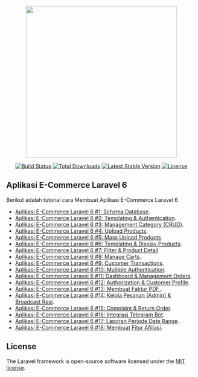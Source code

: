 <p align="center"><img src="https://res.cloudinary.com/dtfbvvkyp/image/upload/v1566331377/laravel-logolockup-cmyk-red.svg" width="400"></p>

<p align="center">
<a href="https://travis-ci.org/laravel/framework"><img src="https://travis-ci.org/laravel/framework.svg" alt="Build Status"></a>
<a href="https://packagist.org/packages/laravel/framework"><img src="https://poser.pugx.org/laravel/framework/d/total.svg" alt="Total Downloads"></a>
<a href="https://packagist.org/packages/laravel/framework"><img src="https://poser.pugx.org/laravel/framework/v/stable.svg" alt="Latest Stable Version"></a>
<a href="https://packagist.org/packages/laravel/framework"><img src="https://poser.pugx.org/laravel/framework/license.svg" alt="License"></a>
</p>

## Aplikasi E-Commerce Laravel 6

Berikut adalah tutorial cara Membuat Aplikasi E-Commerce Laravel 6

- [Aplikasi E-Commerce Laravel 6 #1: Schema Database](https://daengweb.id/aplikasi-e-commerce-laravel-6-1-schema-database).
- [Aplikasi E-Commerce Laravel 6 #2: Templating & Authentication](https://daengweb.id/aplikasi-e-commerce-laravel-6-2-templating-authentication).
- [Aplikasi E-Commerce Laravel 6 #3: Management Category (CRUD)](https://daengweb.id/aplikasi-e-commerce-laravel-6-3-management-category-crud).
- [Aplikasi E-Commerce Laravel 6 #4: Upload Products](https://daengweb.id/aplikasi-e-commerce-laravel-6-4-upload-products).
- [Aplikasi E-Commerce Laravel 6 #5: Mass Upload Products](https://daengweb.id/aplikasi-e-commerce-laravel-6-5-mass-upload-products).
- [Aplikasi E-Commerce Laravel 6 #6: Templating & Display Products](https://daengweb.id/aplikasi-e-commerce-laravel-6-6-templating-display-products).
- [Aplikasi E-Commerce Laravel 6 #7: Filter & Product Detail](https://daengweb.id/aplikasi-e-commerce-laravel-6-7-filter-product-detail).
- [Aplikasi E-Commerce Laravel 6 #8: Manage Carts](https://daengweb.id/aplikasi-e-commerce-laravel-6-8-manage-carts).
- [Aplikasi E-Commerce Laravel 6 #9: Customer Transactions](https://daengweb.id/aplikasi-e-commerce-laravel-6-9-customer-transactions).
- [Aplikasi E-Commerce Laravel 6 #10: Multiple Authentication](https://daengweb.id/aplikasi-e-commerce-laravel-6-10-multiple-authentication).
- [Aplikasi E-Commerce Laravel 6 #11: Dashboard & Management Orders](https://daengweb.id/aplikasi-e-commerce-laravel-6-11-dashboard-management-orders).
- [Aplikasi E-Commerce Laravel 6 #12: Authorization & Customer Profile](https://daengweb.id/aplikasi-e-commerce-laravel-6-12-authorization-customer-profile).
- [Aplikasi E-Commerce Laravel 6 #13: Membuat Faktur PDF
](https://daengweb.id/aplikasi-e-commerce-laravel-6-13-membuat-faktur-pdf).
- [Aplikasi E-Commerce Laravel 6 #14: Kelola Pesanan (Admin) & Broadcast Resi](https://daengweb.id/aplikasi-e-commerce-laravel-6-14-kelola-pesanan-admin-broadcast-resi).
- [Aplikasi E-Commerce Laravel 6 #15: Complaint & Return Order](https://daengweb.id/aplikasi-e-commerce-laravel-6-15-complaint-return-order).
- [Aplikasi E-Commerce Laravel 6 #16: Integrasi Telegram Bot](https://daengweb.id/aplikasi-e-commerce-laravel-6-16-integrasi-telegram-bot).
- [Aplikasi E-Commerce Laravel 6 #17: Laporan Periode Date Range](https://daengweb.id/aplikasi-e-commerce-laravel-6-17-laporan-periode-date-range).
- [Aplikasi E-Commerce Laravel 6 #18: Membuat Fitur Afiliasi](https://daengweb.id/aplikasi-e-commerce-laravel-6-18-membuat-fitur-afiliasi).


## License

The Laravel framework is open-source software licensed under the [MIT license](https://opensource.org/licenses/MIT).
